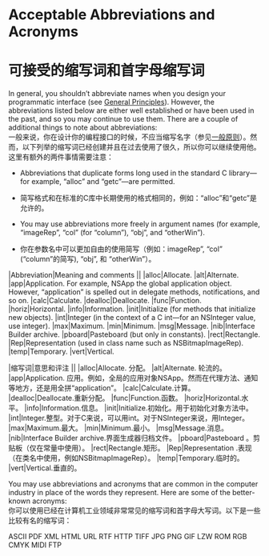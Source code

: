 # Acceptable Abbreviations and Acronyms  
# 可接受的缩写词和首字母缩写词

In general, you shouldn’t abbreviate names when you design your programmatic interface (see [General Principles](https://developer.apple.com/library/ios/documentation/Cocoa/Conceptual/CodingGuidelines/Articles/NamingBasics.html#//apple_ref/doc/uid/20001281-1001751)). However, the abbreviations listed below are either well established or have been used in the past, and so you may continue to use them. There are a couple of additional things to note about abbreviations:  
一般来说，你在设计你的编程接口的时候，不应当缩写名字（参见[一般原则](https://developer.apple.com/library/ios/documentation/Cocoa/Conceptual/CodingGuidelines/Articles/NamingBasics.html#//apple_ref/doc/uid/20001281-1001751)）。然而，以下列举的缩写词已经创建并且在过去使用了很久，所以你可以继续使用他。这里有额外的两件事情需要注意：

+ Abbreviations that duplicate forms long used in the standard C library—for example, “alloc” and “getc”—are permitted.  
+ 简写格式和在标准的C库中长期使用的格式相同的，例如：“alloc”和“getc”是允许的。

+ You may use abbreviations more freely in argument names (for example, “imageRep”, “col” (for “column”), “obj”, and “otherWin”).  
+ 你在参数名中可以更加自由的使用简写（例如：imageRep”, “col” (“column”的简写), “obj”, 和 “otherWin”）。

|Abbreviation|Meaning and comments
||
|alloc|Allocate.
|alt|Alternate.
|app|Application. For example, NSApp the global application object. However, “application” is spelled out in delegate methods, notifications, and so on.
|calc|Calculate.
|dealloc|Deallocate.
|func|Function.
|horiz|Horizontal.
|info|Information.
|init|Initialize (for methods that initialize new objects).
|int|Integer (in the context of a C int—for an NSInteger value, use integer).
|max|Maximum.
|min|Minimum.
|msg|Message.
|nib|Interface Builder archive.
|pboard|Pasteboard (but only in constants).
|rect|Rectangle.
|Rep|Representation (used in class name such as NSBitmapImageRep).
|temp|Temporary.
|vert|Vertical.

|缩写词|意思和评注
||
|alloc|Allocate. 分配。
|alt|Alternate. 轮流的。
|app|Application. 应用。例如，全局的应用对象NSApp。然而在代理方法、通知等地方，还是用全拼“application”。
|calc|Calculate.计算。
|dealloc|Deallocate.重新分配。
|func|Function.函数。
|horiz|Horizontal.水平。
|info|Information.信息。
|init|Initialize.初始化。用于初始化对象方法中。
|int|Integer.整型。对于C来说，可以用int。对于NSInteger来说，用Integer。
|max|Maximum.最大。
|min|Minimum.最小。
|msg|Message.消息。
|nib|Interface Builder archive.界面生成器归档文件。
|pboard|Pasteboard 。剪贴板（仅在常量中使用）。
|rect|Rectangle.矩形。
|Rep|Representation .表现（在类名中使用，例如NSBitmapImageRep）。
|temp|Temporary.临时的。
|vert|Vertical.垂直的。

You may use abbreviations and acronyms that are common in the computer industry in place of the words they represent. Here are some of the better-known acronyms:  
你可以使用已经在计算机工业领域非常常见的缩写词和首字母大写词。以下是一些比较有名的缩写词：

ASCII
PDF
XML
HTML
URL
RTF
HTTP
TIFF
JPG
PNG
GIF
LZW
ROM
RGB
CMYK
MIDI
FTP
